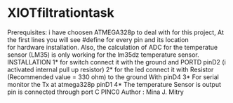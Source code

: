 # XIOTfiltrationtask
  Prerequisites:
  i have choosen ATMEGA328p to deal with for this project, At the first lines you will see #define for every pin and its location     
  for hardware installation. Also, the calculation of ADC for the temperatue sensor (LM35) is only working for the lm35dz 
  temperature sensor.
  INSTALLATION
  1* for switch connect it with the ground and PORTD pinD2 (i activated internal pull up resistor)
  2* for the led connect it with Resistor (Recommended value = 330 ohm) to the ground With pinD4
  3* For serial monitor the Tx at atmega328p pinD1 
  4* The temperature Sensor is output pin is connected through port C PINC0
  Author : Mina J. Mitry

